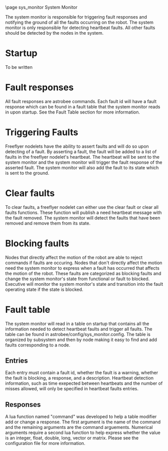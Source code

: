 \page sys_monitor System Monitor

The system monitor is responsible for triggering fault responses and notifying the ground of all the faults occurring on the robot. The system monitor is only responsible for detecting heartbeat faults. All other faults should be detected by the nodes in the system.

# Startup
To be written

# Fault responses
All fault responses are astrobee commands. Each fault id will have a fault response which can be found in a fault table that the system monitor reads in upon startup. See the Fault Table section for more information.

# Triggering Faults
Freeflyer nodelets have the ability to assert faults and will do so upon detecting of a fault. By asserting a fault, the fault will be added to a list of faults in the freeflyer nodelet's heartbeat. The heartbeat will be sent to the system monitor and the system monitor will trigger the fault response of the asserted fault. The system monitor will also add the fault to its state which is sent to the ground.

# Clear faults
To clear faults, a freeflyer nodelet can either use the clear fault or clear all faults functions. These function will publish a need heartbeat message with the fault removed. The system monitor will detect the faults that have been removed and remove them from its state. 

# Blocking faults
Nodes that directly affect the motion of the robot are able to reject commands if faults are occuring. Nodes that don't directly affect the motion need the system monitor to express when a fault has occurred that affects the motion of the robot. These faults are categorized as blocking faults and change the system monitor's state from functional or fault to blocked. Executive will monitor the system monitor's state and transition into the fault operating state if the state is blocked.

# Fault table
The system monitor will read in a table on startup that contains all the information needed to detect heartbeat faults and trigger all faults. The table can be found in astrobee/config/sys_monitor.config. The table is organized by subsystem and then by node making it easy to find and add faults corresponding to a node.

## Entries
Each entry must contain a fault id, whether the fault is a warning, whether the fault is blocking, a response, and a description. Heartbeat detection information, such as time exepected between heartbeats and the number of misses allowed, will only be specified in heartbeat faults entries.

## Responses
A lua function named "command" was developed to help a table modifier add or change a response. The first argument is the name of the command and the remaining arguments are the command arguements. Numerical arguments require a second lua function to help express whether the value is an integer, float, double, long, vector or matrix. Please see the configuration file for more information.

